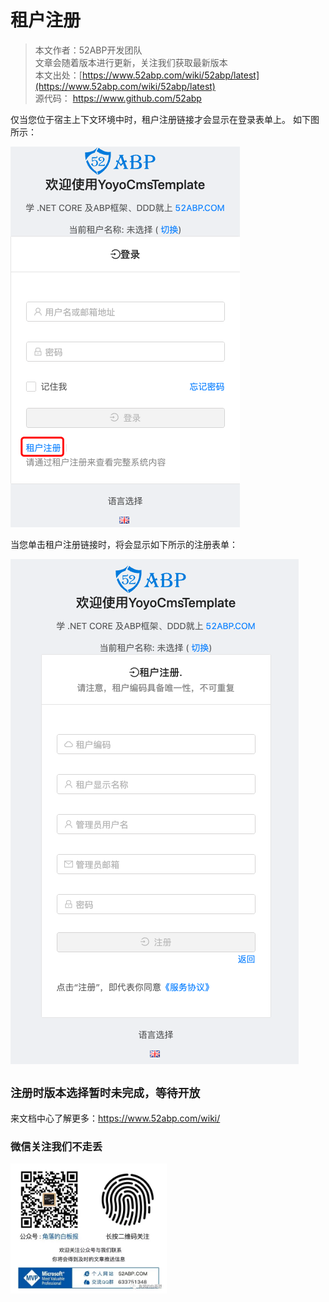 # 租户注册

> 本文作者：52ABP开发团队 </br>
> 文章会随着版本进行更新，关注我们获取最新版本 </br>
> 本文出处：[https://www.52abp.com/wiki/52abp/latest](https://www.52abp.com/wiki/52abp/latest) </br>
> 源代码： https://www.github.com/52abp </br>


仅当您位于宿主上下文环境中时，租户注册链接才会显示在登录表单上。
如下图所示：

![image](images/Features-52ABP-NG-Tenant-Sign-Up-1.png)

当您单击租户注册链接时，将会显示如下所示的注册表单：

![image](images/Features-52ABP-NG-Tenant-Sign-Up-2.png)

## `注册时版本选择暂时未完成，等待开放`


来文档中心了解更多：https://www.52abp.com/wiki/ 

### 微信关注我们不走丢

<img src="https://raw.githubusercontent.com/52ABP/Documents/V0.16/src/mvc/images/jiaoluowechat.png" class="img-fluid text-center " alt="公众号：角落的白板报" style="
    height: 80;
    width: 250px;"/>
